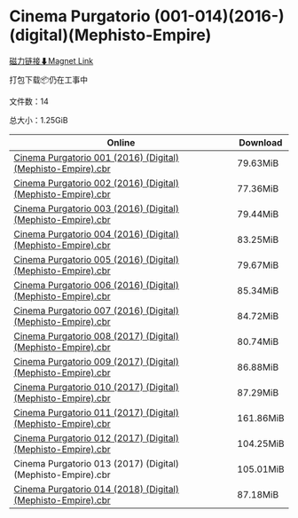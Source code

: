 # Cinema Purgatorio (001-014)(2016-)(digital)(Mephisto-Empire)

[磁力链接⬇Magnet Link](magnet:?xt=urn:btih:cec34828ace2f9fdf98c82919aa03b2be8e3d8b7&dn=Cinema%20Purgatorio%20%28001-014%29%282016-%29%28digital%29%28Mephisto-Empire%29)

打包下载📦仍在工事中

文件数：14

总大小：1.25GiB

Online | Download
--- | ---
[Cinema Purgatorio 001 (2016) (Digital) (Mephisto-Empire).cbr](https://github.com/alicewish/markdown/blob/master/comic/Cinema-Purgatorio-001-2016-Digital-Mephisto-Empire-cbr.md) | 79.63MiB
[Cinema Purgatorio 002 (2016) (Digital) (Mephisto-Empire).cbr](https://github.com/alicewish/markdown/blob/master/comic/Cinema-Purgatorio-002-2016-Digital-Mephisto-Empire-cbr.md) | 77.36MiB
[Cinema Purgatorio 003 (2016) (Digital) (Mephisto-Empire).cbr](https://github.com/alicewish/markdown/blob/master/comic/Cinema-Purgatorio-003-2016-Digital-Mephisto-Empire-cbr.md) | 79.44MiB
[Cinema Purgatorio 004 (2016) (Digital) (Mephisto-Empire).cbr](https://github.com/alicewish/markdown/blob/master/comic/Cinema-Purgatorio-004-2016-Digital-Mephisto-Empire-cbr.md) | 83.25MiB
[Cinema Purgatorio 005 (2016) (Digital) (Mephisto-Empire).cbr](https://github.com/alicewish/markdown/blob/master/comic/Cinema-Purgatorio-005-2016-Digital-Mephisto-Empire-cbr.md) | 79.67MiB
[Cinema Purgatorio 006 (2016) (Digital) (Mephisto-Empire).cbr](https://github.com/alicewish/markdown/blob/master/comic/Cinema-Purgatorio-006-2016-Digital-Mephisto-Empire-cbr.md) | 85.34MiB
[Cinema Purgatorio 007 (2016) (Digital) (Mephisto-Empire).cbr](https://github.com/alicewish/markdown/blob/master/comic/Cinema-Purgatorio-007-2016-Digital-Mephisto-Empire-cbr.md) | 84.72MiB
[Cinema Purgatorio 008 (2017) (Digital) (Mephisto-Empire).cbr](https://github.com/alicewish/markdown/blob/master/comic/Cinema-Purgatorio-008-2017-Digital-Mephisto-Empire-cbr.md) | 80.74MiB
[Cinema Purgatorio 009 (2017) (Digital) (Mephisto-Empire).cbr](https://github.com/alicewish/markdown/blob/master/comic/Cinema-Purgatorio-009-2017-Digital-Mephisto-Empire-cbr.md) | 86.88MiB
[Cinema Purgatorio 010 (2017) (Digital) (Mephisto-Empire).cbr](https://github.com/alicewish/markdown/blob/master/comic/Cinema-Purgatorio-010-2017-Digital-Mephisto-Empire-cbr.md) | 87.29MiB
[Cinema Purgatorio 011 (2017) (Digital) (Mephisto-Empire).cbr](https://github.com/alicewish/markdown/blob/master/comic/Cinema-Purgatorio-011-2017-Digital-Mephisto-Empire-cbr.md) | 161.86MiB
[Cinema Purgatorio 012 (2017) (Digital) (Mephisto-Empire).cbr](https://github.com/alicewish/markdown/blob/master/comic/Cinema-Purgatorio-012-2017-Digital-Mephisto-Empire-cbr.md) | 104.25MiB
Cinema Purgatorio 013 (2017) (Digital) (Mephisto-Empire).cbr | 105.01MiB
[Cinema Purgatorio 014 (2018) (Digital) (Mephisto-Empire).cbr](https://github.com/alicewish/markdown/blob/master/comic/Cinema-Purgatorio-014-2018-Digital-Mephisto-Empire-cbr.md) | 87.18MiB